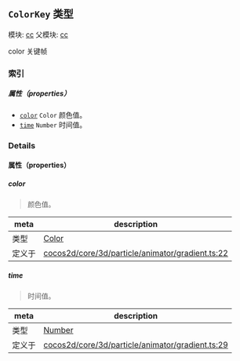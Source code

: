 ## `ColorKey` 类型



模块: [cc](../modules/cc.md)
父模块: [cc](../modules/cc.md)


color 关键帧



### 索引

##### 属性（properties）

  - [`color`](#color) `Color` 颜色值。
  - [`time`](#time) `Number` 时间值。





### Details


#### 属性（properties）


##### color

> 颜色值。

| meta | description |
|------|-------------|
| 类型 | <a href="../classes/Color.html" class="crosslink">Color</a> |
| 定义于 | [cocos2d/core/3d/particle/animator/gradient.ts:22](https://github.com/cocos-creator/engine/blob/f120e67a8e229233f15e46cc51536723de44fd94/cocos2d/core/3d/particle/animator/gradient.ts#L22) |



##### time

> 时间值。

| meta | description |
|------|-------------|
| 类型 | <a href="https://developer.mozilla.org/en/JavaScript/Reference/Global_Objects/Number" class="crosslink external" target="_blank">Number</a> |
| 定义于 | [cocos2d/core/3d/particle/animator/gradient.ts:29](https://github.com/cocos-creator/engine/blob/f120e67a8e229233f15e46cc51536723de44fd94/cocos2d/core/3d/particle/animator/gradient.ts#L29) |






